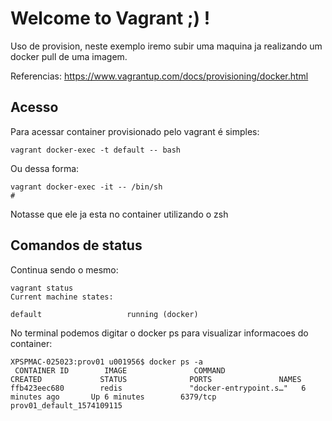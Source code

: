 # Welcome to Vagrant ;) !

Uso de provision, neste exemplo iremo subir uma maquina ja realizando um docker pull de uma imagem.

Referencias:
https://www.vagrantup.com/docs/provisioning/docker.html

## Acesso

Para acessar container provisionado pelo vagrant é simples:
````
vagrant docker-exec -t default -- bash
````

Ou dessa forma:
````
vagrant docker-exec -it -- /bin/sh
#
````

Notasse que ele ja esta no container utilizando o zsh

## Comandos de status

Continua sendo o mesmo:

````
vagrant status
Current machine states:

default                   running (docker)
````

No terminal podemos digitar o docker ps para visualizar informacoes do container:
````
XPSPMAC-025023:prov01 u001956$ docker ps -a
 CONTAINER ID        IMAGE               COMMAND                  CREATED             STATUS              PORTS               NAMES
ffb423eec680        redis               "docker-entrypoint.s…"   6 minutes ago       Up 6 minutes        6379/tcp            prov01_default_1574109115
````


